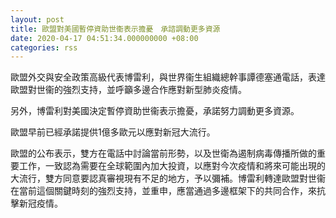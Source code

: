 ```yaml
---
layout: post
title: 歐盟對美國暫停資助世衞表示擔憂　承諮調動更多資源
date: 2020-04-17 04:51:34.000000000 +08:00
categories: rss
---
```


歐盟外交與安全政策高級代表博雷利，與世界衞生組織總幹事譚德塞通電話，表達歐盟對世衞的強烈支持，並呼籲多邊合作應對新型肺炎疫情。

另外，博雷利對美國決定暫停資助世衞表示擔憂，承諾努力調動更多資源。

歐盟早前已經承諾提供1億多歐元以應對新冠大流行。

歐盟的公布表示，雙方在電話中討論當前形勢，以及世衛為遏制病毒傳播所做的重要工作，一致認為需要在全球範圍內加大投資，以應對今次疫情和將來可能出現的大流行，雙方同意要認真審視現有不足的地方，予以彌補。博雷利轉達歐盟對世衞在當前這個關鍵時刻的強烈支持，並重申，應當通過多邊框架下的共同合作，來抗擊新冠疫情。

